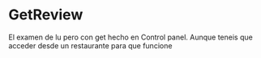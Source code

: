 # GetReview
El examen de lu pero con get hecho en Control panel.  Aunque teneis que acceder desde un restaurante para que funcione
